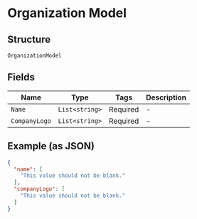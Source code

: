 
# Organization Model

## Structure

`OrganizationModel`

## Fields

| Name | Type | Tags | Description |
|  --- | --- | --- | --- |
| `Name` | `List<string>` | Required | - |
| `CompanyLogo` | `List<string>` | Required | - |

## Example (as JSON)

```json
{
  "name": [
    "This value should not be blank."
  ],
  "companyLogo": [
    "This value should not be blank."
  ]
}
```


